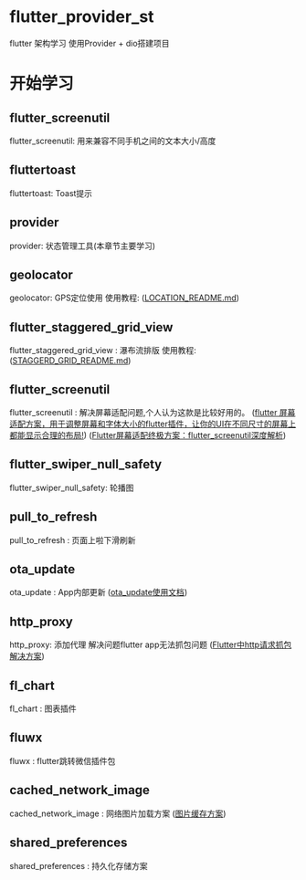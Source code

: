 # flutter_provider_st

flutter 架构学习 
使用Provider + dio搭建项目

# 开始学习

## flutter_screenutil
  flutter_screenutil: 用来兼容不同手机之间的文本大小/高度

## fluttertoast
  fluttertoast: Toast提示

## provider
  provider: 状态管理工具(本章节主要学习)

## geolocator
  geolocator: GPS定位使用
  使用教程:
    ([LOCATION_README.md](https://github.com/Jin857/flutter_provider_st/blob/main/LOCATION_README.md))

## flutter_staggered_grid_view
flutter_staggered_grid_view : 瀑布流排版
  使用教程:
  ([STAGGERD_GRID_README.md](https://github.com/Jin857/flutter_provider_st/blob/main/STAGGERD_GRID_README.md))

## flutter_screenutil
flutter_screenutil : 解决屏幕适配问题,个人认为这款是比较好用的。
([flutter 屏幕适配方案，用于调整屏幕和字体大小的flutter插件，让你的UI在不同尺寸的屏幕上都能显示合理的布局!](https://gitcode.com/gh_mirrors/fl/flutter_screenutil?utm_source=csdn_github_accelerator))
([Flutter屏幕适配终极方案：flutter_screenutil深度解析](https://blog.csdn.net/qq_37703224/article/details/145821595))

## flutter_swiper_null_safety
  flutter_swiper_null_safety: 轮播图

## pull_to_refresh
  pull_to_refresh : 页面上啦下滑刷新

## ota_update
  ota_update : App内部更新
  ([ota_update使用文档](https://pub-web.flutter-io.cn/packages/ota_update))

## http_proxy
  http_proxy: 添加代理
  解决问题flutter app无法抓包问题
  ([Flutter中http请求抓包解决方案](https://blog.csdn.net/u010508150/article/details/138486757))

## fl_chart
  fl_chart : 图表插件

## fluwx
  fluwx : flutter跳转微信插件包

## cached_network_image
  cached_network_image :  网络图片加载方案
  ([图片缓存方案](https://pub-web.flutter-io.cn/packages/cached_network_image))
  
## shared_preferences
  shared_preferences : 持久化存储方案

